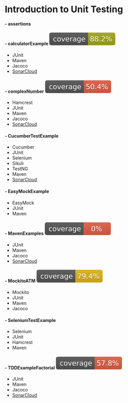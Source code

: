 # Introduction to Unit Testing

#### - assertions

#### - calculatorExample ![codecov](.github/badges/badge_calculatorExample.svg)
- JUnit
- Maven
- Jacoco
- [SonarCloud](https://sonarcloud.io/dashboard?id=Javier-DlaP_IntroUnitTesting_calculatorExample&branch=master)

#### - complexNumber ![codecov](.github/badges/badge_complexNumber.svg)
- Hamcrest
- JUnit
- Maven
- Jacoco
- [SonarCloud](https://sonarcloud.io/dashboard?id=Javier-DlaP_IntroUnitTesting_complexNumber&branch=master)

#### - CucumberTestExample
- Cucumber
- JUnit
- Selenium
- Sikuli
- TestNG
- Maven
- [SonarCloud](https://sonarcloud.io/dashboard?id=Javier-DlaP_IntroUnitTesting_CucumberTestExample&branch=master)

#### - EasyMockExample
- EasyMock
- JUnit
- Maven

#### - MavenExamples ![codecov](.github/badges/badge_MavenExamples.svg)
- JUnit
- Maven
- Jacoco
- [SonarCloud](https://sonarcloud.io/dashboard?id=Javier-DlaP_IntroUnitTesting_MavenExamples&branch=master)

#### - MockitoATM ![codecov](.github/badges/badge_MockitoATM.svg)
- Mockito
- JUnit
- Maven
- Jacoco

#### - SeleniumTestExample
- Selenium
- JUnit
- Hamcrest
- Maven

#### - TDDExampleFactorial ![codecov](.github/badges/badge_TDDExampleFactorial.svg)
- JUnit
- Maven
- Jacoco
- [SonarCloud](https://sonarcloud.io/dashboard?id=Javier-DlaP_IntroUnitTesting_TDDExampleFactorial&branch=master)